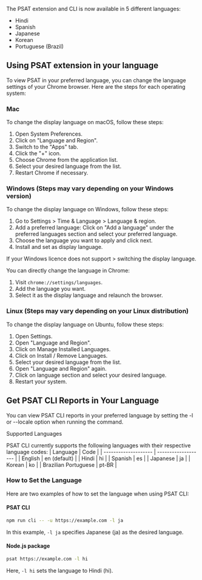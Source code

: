 The PSAT extension and CLI is now available in 5 different languages:
- Hindi
- Spanish
- Japanese
- Korean
- Portuguese (Brazil)

## Using PSAT extension in your language
To view PSAT in your preferred language, you can change the language settings of your Chrome browser. Here are the steps for each operating system:

### Mac
To change the display language on macOS, follow these steps:

1. Open System Preferences.
2. Click on "Language and Region".
3. Switch to the "Apps" tab.
4. Click the "+" icon.
5. Choose Chrome from the application list.
6. Select your desired language from the list.
7. Restart Chrome if necessary.

### Windows (Steps may vary depending on your Windows version)
To change the display language on Windows, follow these steps:

1. Go to Settings > Time & Language > Language & region.
2. Add a preferred language: Click on "Add a language" under the preferred languages section and select your preferred language.
3. Choose the language you want to apply and click next.
4. Install and set as display language.

If your Windows licence does not support > switching the display language.

You can directly change the language in Chrome:
1. Visit `chrome://settings/languages`.
2. Add the language you want.
3. Select it as the display language and relaunch the browser.


### Linux (Steps may vary depending on your Linux distribution)
To change the display language on Ubuntu, follow these steps:

1. Open Settings.
2. Open "Language and Region".
3. Click on Manage Installed Languages.
4. Click on Install / Remove Languages.
5. Select your desired language from the list.
6. Open "Language and Region" again.
7. Click on language section and select your desired language.
8. Restart your system.

## Get PSAT CLI Reports in Your Language
You can view PSAT CLI reports in your preferred language by setting the -l or --locale option when running the command.

Supported Languages

PSAT CLI currently supports the following languages with their respective language codes:
|        Language      |       Code          |
| -------------------- | ------------------- |
| English              | en (default)        |
| Hindi                | hi                  |
| Spanish              | es                  |
| Japanese             | ja                  |
| Korean               | ko                  |
| Brazilian Portuguese | pt-BR               |

### How to Set the Language

Here are two examples of how to set the language when using PSAT CLI:

#### PSAT CLI

```bash
npm run cli -- -u https://example.com -l ja
```

In this example, `-l ja` specifies Japanese (ja) as the desired language.

#### Node.js package

```bash
psat https://example.com -l hi
```
Here, `-l hi` sets the language to Hindi (hi).